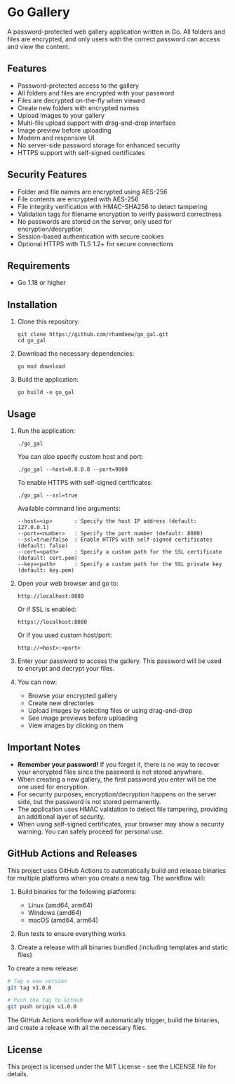 # Go Gallery

A password-protected web gallery application written in Go. All folders and files are encrypted, and only users with the correct password can access and view the content.

## Features

- Password-protected access to the gallery
- All folders and files are encrypted with your password
- Files are decrypted on-the-fly when viewed
- Create new folders with encrypted names
- Upload images to your gallery
- Multi-file upload support with drag-and-drop interface
- Image preview before uploading
- Modern and responsive UI
- No server-side password storage for enhanced security
- HTTPS support with self-signed certificates

## Security Features

- Folder and file names are encrypted using AES-256
- File contents are encrypted with AES-256
- File integrity verification with HMAC-SHA256 to detect tampering
- Validation tags for filename encryption to verify password correctness
- No passwords are stored on the server, only used for encryption/decryption
- Session-based authentication with secure cookies
- Optional HTTPS with TLS 1.2+ for secure connections

## Requirements

- Go 1.18 or higher

## Installation

1. Clone this repository:
   ```
   git clone https://github.com/rhamdeew/go_gal.git
   cd go_gal
   ```

2. Download the necessary dependencies:
   ```
   go mod download
   ```

3. Build the application:
   ```
   go build -o go_gal
   ```

## Usage

1. Run the application:
   ```
   ./go_gal
   ```

   You can also specify custom host and port:
   ```
   ./go_gal --host=0.0.0.0 --port=9000
   ```

   To enable HTTPS with self-signed certificates:
   ```
   ./go_gal --ssl=true
   ```

   Available command line arguments:
   ```
   --host=<ip>       : Specify the host IP address (default: 127.0.0.1)
   --port=<number>   : Specify the port number (default: 8080)
   --ssl=true/false  : Enable HTTPS with self-signed certificates (default: false)
   --cert=<path>     : Specify a custom path for the SSL certificate (default: cert.pem)
   --key=<path>      : Specify a custom path for the SSL private key (default: key.pem)
   ```

2. Open your web browser and go to:
   ```
   http://localhost:8080
   ```

   Or if SSL is enabled:
   ```
   https://localhost:8080
   ```

   Or if you used custom host/port:
   ```
   http://<host>:<port>
   ```

3. Enter your password to access the gallery. This password will be used to encrypt and decrypt your files.

4. You can now:
   - Browse your encrypted gallery
   - Create new directories
   - Upload images by selecting files or using drag-and-drop
   - See image previews before uploading
   - View images by clicking on them

## Important Notes

- **Remember your password!** If you forget it, there is no way to recover your encrypted files since the password is not stored anywhere.
- When creating a new gallery, the first password you enter will be the one used for encryption.
- For security purposes, encryption/decryption happens on the server side, but the password is not stored permanently.
- The application uses HMAC validation to detect file tampering, providing an additional layer of security.
- When using self-signed certificates, your browser may show a security warning. You can safely proceed for personal use.

## GitHub Actions and Releases

This project uses GitHub Actions to automatically build and release binaries for multiple platforms when you create a new tag. The workflow will:

1. Build binaries for the following platforms:
   - Linux (amd64, arm64)
   - Windows (amd64)
   - macOS (amd64, arm64)

2. Run tests to ensure everything works

3. Create a release with all binaries bundled (including templates and static files)

To create a new release:

```bash
# Tag a new version
git tag v1.0.0

# Push the tag to GitHub
git push origin v1.0.0
```

The GitHub Actions workflow will automatically trigger, build the binaries, and create a release with all the necessary files.

## License

This project is licensed under the MIT License - see the LICENSE file for details.